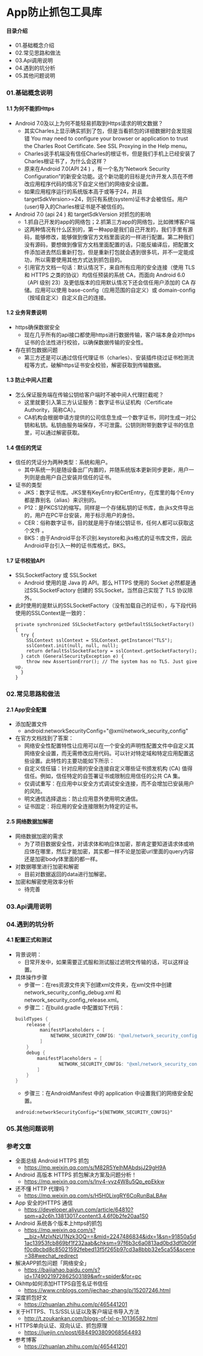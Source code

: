 # App防止抓包工具库
#### 目录介绍
- 01.基础概念介绍
- 02.常见思路和做法
- 03.Api调用说明
- 04.遇到的坑分析
- 05.其他问题说明



### 01.基础概念说明
#### 1.1 为何不能抓Https
- Android 7.0及以上为何不能轻易抓取到Https请求的明文数据？
    - 其实Charles上显示确实抓到了包，但是当看抓包的详细数据时会发现报错 You may need to configure your browser or application to trust the Charles Root Certificate. See SSL Proxying in the Help menu。
    - Charles说手机端没有信任Charles的根证书，但是我们手机上已经安装了Charles根证书了，为什么会这样？
    - 原来在Android 7.0(API 24 ) ，有一个名为“Network Security Configuration”的新安全功能。这个新功能的目标是允许开发人员在不修改应用程序代码的情况下自定义他们的网络安全设置。
    - 如果应用程序运行的系统版本高于或等于24，并且targetSdkVersion>=24，则只有系统(system)证书才会被信任。用户(user)导入的Charles根证书是不被信任的。
- Android 7.0 (api 24 ) 和 targetSdkVersion 对抓包的影响
    - 1.抓自己开发的app的网络包；2.抓第三方app的网络包，比如微博客户端
    - 这两种情况有什么区别的，第一种app是我们自己开发的，我们手里有源码，能够修改，能够做到像官方文档里面说的一样进行配置。第二种我们没有源码，要想做到像官方文档里面配置的话，只能反编译后，把配置文件添加进去然后重新打包，但是重新打包就会遇到很多坑，并不一定能成功，所以需要使用其他方式达到抓包目的。
    - 引用官方文档一句话：默认情况下，来自所有应用的安全连接（使用 TLS 和 HTTPS 之类的协议）均信任预装的系统 CA，而面向 Android 6.0（API 级别 23）及更低版本的应用默认情况下还会信任用户添加的 CA 存储。应用可以使用 base-config（应用范围的自定义）或 domain-config（按域自定义）自定义自己的连接。



#### 1.2 业务背景说明
- https确保数据安全
    - 现在几乎所有的api接口都使用https进行数据传输，客户端本身会对https证书的合法性进行校验，以确保数据传输的安全性。
- 存在抓包数据问题
    - 第三方还是可以通过信任代理证书（charles）、安装插件绕过证书检测流程等方式，破解https证书安全校验，解密获取到传输数据。



#### 1.3 防止中间人拦截
- 怎么保证服务端在传输公钥给客户端时不被中间人代理拦截呢？
    - 这里就要引入第三方认证服务：数字证书认证机构（Certificate Authority，简称CA）。
    - CA机构会根据申请方提供的公司信息生成一个数字证书，同时生成一对公钥和私钥。私钥由服务端保存，不可泄露。公钥则附带到数字证书的信息里，可以通过解密获取。



#### 1.4 信任的凭证
- 信任的凭证分为两种类型：系统和用户。
    - 其中系统一列是随设备出厂内置的，并随系统版本更新同步更新，用户一列则是由用户自己安装并信任的证书。
- 证书的类型
    - JKS：数字证书库。JKS里有KeyEntry和CertEntry，在库里的每个Entry都是靠别名（alias）来识别的。
    - P12：是PKCS12的缩写。同样是一个存储私钥的证书库，由.jks文件导出的，用户在PC平台安装，用于标示用户的身份。
    - CER：俗称数字证书，目的就是用于存储公钥证书，任何人都可以获取这个文件 。
    - BKS：由于Android平台不识别.keystore和.jks格式的证书库文件，因此Android平台引入一种的证书库格式，BKS。



#### 1.7 证书校验API
- SSLSocketFactory 或 SSLSocket
    - Android 使用的是 Java 的 API。那么 HTTPS 使用的 Socket 必然都是通过SSLSocketFactory 创建的 SSLSocket，当然自己实现了 TLS 协议除外。
- 此时使用的是默认的SSLSocketFactory（没有加载自己的证书），与下段代码使用的SSLContext是一致的：
    ```
    private synchronized SSLSocketFactory getDefaultSSLSocketFactory() {
      try {
        SSLContext sslContext = SSLContext.getInstance("TLS");
        sslContext.init(null, null, null);
        return defaultSslSocketFactory = sslContext.getSocketFactory();
      } catch (GeneralSecurityException e) {
        throw new AssertionError(); // The system has no TLS. Just give up.
      }
    }
    ```




### 02.常见思路和做法
#### 2.1 App安全配置
- 添加配置文件
    - android:networkSecurityConfig="@xml/network_security_config"
- 在官方文档找到了答案：
    - 网络安全性配置特性让应用可以在一个安全的声明性配置文件中自定义其网络安全设置，而无需修改应用代码。可以针对特定域和特定应用配置这些设置。此特性的主要功能如下所示：
    - 自定义信任锚：针对应用的安全连接自定义哪些证书颁发机构 (CA) 值得信任。例如，信任特定的自签署证书或限制应用信任的公共 CA 集。
    - 仅调试重写：在应用中以安全方式调试安全连接，而不会增加已安装用户的风险。
    - 明文通信选择退出：防止应用意外使用明文通信。
    - 证书固定：将应用的安全连接限制为特定的证书。



#### 2.5 网络数据加解密
- 网络数据加密的需求
    - 为了项目数据安全性，对请求体和响应体加密，那肯定要知道请求体或响应体在哪里，然后才能加密，其实都一样不论是加密url里面的query内容还是加密body体里面的都一样。
- 对数据哪里进行加密和解密
    - 目前对数据返回的data进行加解密。
- 加密和解密使用效率分析
    - 待完善


### 03.Api调用说明



### 04.遇到的坑分析
#### 4.1 配置正式和测试
- 背景说明：
    - 日常开发中，如果需要正式服和测试服过滤明文传输的话，可以这样设置。
- 具体操作步骤
    - 步骤一：在res资源文件夹下创建xml文件夹，在xml文件中创建 network_security_config_debug.xml 和 network_security_config_release.xml。
    - 步骤二：在build.gradle 中配置如下代码：
    ``` groovy
    buildTypes {
        release {
             manifestPlaceholders = [
                 NETWORK_SECURITY_CONFIG: "@xml/network_security_config_release"
             ]
        }
        debug {
            manifestPlaceholders = [
                    NETWORK_SECURITY_CONFIG: "@xml/network_security_config_debug"
            ]
        }
    }
    ```
    - 步骤三：在AndroidManifest 中的 application 中设置我们的网络安全配置。
    ```
    android:networkSecurityConfig="${NETWORK_SECURITY_CONFIG}"
    ```


### 05.其他问题说明



### 参考文章
- 全面总结 Android HTTPS 抓包
    - https://mp.weixin.qq.com/s/M82R5YelhMAbdsjJ29gH9A
- Android 高版本 HTTPS 抓包解决方案及问题分析！
    - https://mp.weixin.qq.com/s/lnv4-vvz4W8u5Qp_epEkkw
- 还不懂 HTTP 代理吗？
    - https://mp.weixin.qq.com/s/H5H0LixgRY6CoRunBaLBAw
- App 安全的HTTPS 通信
    - https://developer.aliyun.com/article/64810?spm=a2c6h.13813017.content3.4.6f0b2fe20aa1S0
- Android 系统各个版本上https的抓包
    - https://mp.weixin.qq.com/s?__biz=MzIxNzU1Nzk3OQ==&mid=2247486834&idx=1&sn=91850a5d1ac13953fcb869bf1f232aab&chksm=97f6b3c6a0813ad0bd3df0b09ff0cdbcbd8c85021592febed13f5f265b97cd3a8bbb32e5ca55&scene=38#wechat_redirect
- 解决APP抓包问题「网络安全」
    - https://baijiahao.baidu.com/s?id=1749021972862503189&wfr=spider&for=pc
- Okhttp如何添加HTTPS自签名证书信任
    - https://www.cnblogs.com/jiechao-zhang/p/15207246.html
- 深度抓包好文
    - https://zhuanlan.zhihu.com/p/465441201
- 关于HTTPS、TLS/SSL认证以及客户端证书导入方法
    - http://t.zoukankan.com/blogs-of-lxl-p-10136582.html
- HTTPS单向认证、双向认证、抓包原理
    - https://juejin.cn/post/6844903809068564493
- 参考博客
    - https://zhuanlan.zhihu.com/p/465441201


    
    